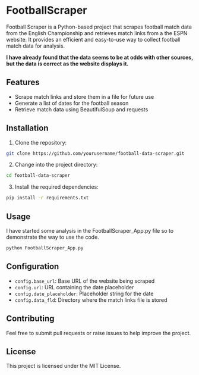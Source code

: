 # FootballScraper

Football Scraper is a Python-based project that scrapes football match data from the English Championship and retrieves match links from a the ESPN website. It provides an efficient and easy-to-use way to collect football match data for analysis. 

**I have already found that the data seems to be at odds with other sources, but the data is correct as the website displays it.**

## Features

- Scrape match links and store them in a file for future use
- Generate a list of dates for the football season
- Retrieve match data using BeautifulSoup and requests

## Installation

1. Clone the repository:

```bash
git clone https://github.com/yourusername/football-data-scraper.git
```

2. Change into the project directory:

```bash
cd football-data-scraper
```

3. Install the required dependencies:

```bash
pip install -r requirements.txt
```

## Usage

I have started some analysis in the FootballScraper_App.py file so to demonstrate the way to use the code.

```python
python FootballScraper_App.py
```

## Configuration

- `config.base_url`: Base URL of the website being scraped
- `config.url`: URL containing the date placeholder
- `config.date_placeholder`: Placeholder string for the date
- `config.data_fld`: Directory where the match links file is stored

## Contributing

Feel free to submit pull requests or raise issues to help improve the project.

## License

This project is licensed under the MIT License.

